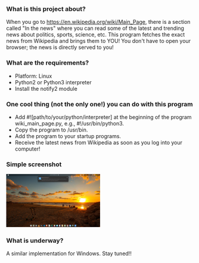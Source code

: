 ### What is this project about?

When you go to https://en.wikipedia.org/wiki/Main_Page, there is a section called "In the news" where you can read some of the latest and trending news about politics, sports, science, etc. This program fetches the exact news from Wikipedia and brings them to YOU! You don't have to open your browser; the news is directly served to you!

### What are the requirements?
- Platform: Linux
- Python2 or Python3 interpreter
- Install the notify2 module

### One cool thing (not the only one!) you can do with this program
- Add #![path/to/your/python/interpreter] at the beginning of the program wiki_main_page.py, e.g., #!/usr/bin/python3.
- Copy the program to /usr/bin.
- Add the program to your startup programs.
- Receive the latest news from Wikipedia as soon as you log into your computer!

### Simple screenshot
<p align="left">
    <img src="demo.png" width="50%" height="50%">
</p>

### What is underway?
A similar implementation for Windows. Stay tuned!!